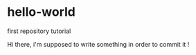 # hello-world
first repository tutorial

Hi there, i'm supposed to write something in order to commit it !
